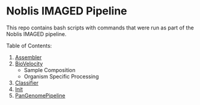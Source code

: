 # Noblis IMAGED Pipeline

This repo contains bash scripts with commands that were run as part of the Noblis IMAGED pipeline.

Table of Contents:
1. [Assembler](assembler/README.md)
2. [BioVelocity](biovelocity/README.md)
   * Sample Composition
   * Organism Specific Processing
3. [Classifier](classifier/README.md)
4. [Init](init/README.md)
5. [PanGenomePipeline](pan-genome-graph-pipeline/README.md)